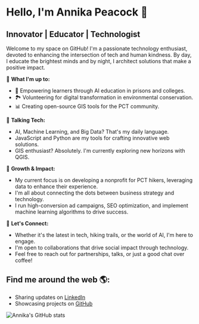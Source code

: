 # Hello, I'm Annika Peacock 👋

## Innovator | Educator | Technologist

Welcome to my space on GitHub! I'm a passionate technology enthusiast, devoted to enhancing the intersection of tech and human kindness. By day, I educate the brightest minds and by night, I architect solutions that make a positive impact.

📡 **What I'm up to:**
- 🚀 Empowering learners through AI education in prisons and colleges.
- 🏞️ Volunteering for digital transformation in environmental conservation.
- 📊 Creating open-source GIS tools for the PCT community.

🧠 **Talking Tech:**
- AI, Machine Learning, and Big Data? That's my daily language.
- JavaScript and Python are my tools for crafting innovative web solutions.
- GIS enthusiast? Absolutely. I'm currently exploring new horizons with QGIS.

🌱 **Growth & Impact:**
- My current focus is on developing a nonprofit for PCT hikers, leveraging data to enhance their experience.
- I'm all about connecting the dots between business strategy and technology.
- I run high-conversion ad campaigns, SEO optimization, and implement machine learning algorithms to drive success.

🤝 **Let's Connect:**
- Whether it's the latest in tech, hiking trails, or the world of AI, I'm here to engage.
- I'm open to collaborations that drive social impact through technology.
- Feel free to reach out for partnerships, talks, or just a good chat over coffee!

## Find me around the web 🌎:
- Sharing updates on [LinkedIn](https://linkedin.com/in/annikapeacock)
- Showcasing projects on [GitHub](https://github.com/AnnikaPeacockAI)

![Annika's GitHub stats](https://github-readme-stats.vercel.app/api?username=AnnikaPeacockAI&show_icons=true&theme=radical)
